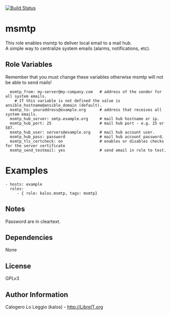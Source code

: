[![Build Status](https://travis-ci.org/LibreIT/ansible-msmtp.png?branch=master)](https://travis-ci.org/LibreIT/ansible-msmtp)

msmtp
========

This role enables msmtp to deliver local email to a mail hub.  
A simple way to centralize system emails (alarms, notifications, etc).

Role Variables
--------------

Remember that you must change these variables otherwise msmtp will not be able to send mails!

      msmtp_from: my-server@my-company.com   # address of the sender for all system emails.
        # If this variable is not defined the value is ansible_hostname@ansible_domain (default).
      msmtp_to: youraddress@example.org      # address that receives all system emails.
      msmtp_hub_server: smtp.example.org     # mail hub hostname or ip.
      msmtp_hub_port: 25                     # mail hub port - e.g. 25 or 587.
      msmtp_hub_user: servers@example.org    # mail hub account user.
      msmtp_hub_pass: password               # mail hub account password.
      msmtp_tls_certcheck: on                # enables or disables checks for the server certificate
      msmtp_send_testmail: yes               # send email in role to test.

Examples
========

    - hosts: example
      roles:
         - { role: kalos.msmtp, tags: msmtp}


Notes
------------

Password are in cleartext.

Dependencies
------------

None

License
-------

GPLv3

Author Information
------------------

Calogero Lo Leggio (kalos) - http://LibreIT.org
